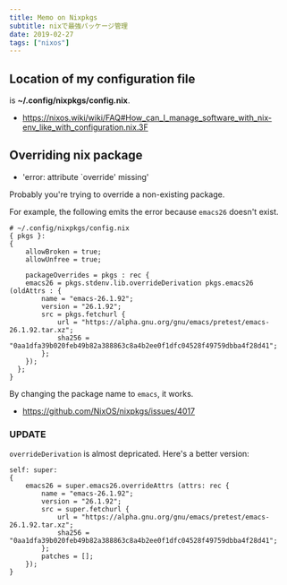```yaml
---
title: Memo on Nixpkgs
subtitle: nixで最強パッケージ管理
date: 2019-02-27
tags: ["nixos"]
---
```


## Location of my configuration file

is **~/.config/nixpkgs/config.nix**.

- https://nixos.wiki/wiki/FAQ#How_can_I_manage_software_with_nix-env_like_with_configuration.nix.3F


## Overriding nix package

- 'error: attribute `override' missing'

Probably you're trying to override a non-existing package.

For example, the following emits the error because `emacs26` doesn't exist.

```
# ~/.config/nixpkgs/config.nix
{ pkgs }:
{
    allowBroken = true;
    allowUnfree = true;

    packageOverrides = pkgs : rec {
   	emacs26 = pkgs.stdenv.lib.overrideDerivation pkgs.emacs26 (oldAttrs : {
	    name = "emacs-26.1.92";
	    version = "26.1.92";
	    src = pkgs.fetchurl {
	        url = "https://alpha.gnu.org/gnu/emacs/pretest/emacs-26.1.92.tar.xz";
		    sha256 = "0aa1dfa39b020feb49b82a388863c8a4b2ee0f1dfc04528f49759dbba4f28d41";
		};
	});
  };
}
```

By changing the package name to `emacs`, it works.

- https://github.com/NixOS/nixpkgs/issues/4017

### UPDATE

`overrideDerivation` is almost depricated. Here's a better version:

```
self: super:
{
    emacs26 = super.emacs26.overrideAttrs (attrs: rec {
        name = "emacs-26.1.92";
        version = "26.1.92";
        src = super.fetchurl {
            url = "https://alpha.gnu.org/gnu/emacs/pretest/emacs-26.1.92.tar.xz";
            sha256 = "0aa1dfa39b020feb49b82a388863c8a4b2ee0f1dfc04528f49759dbba4f28d41";
        };
        patches = [];
    });
}
```

